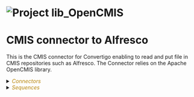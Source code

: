
# ![](https://github.com/convertigo/convertigo/blob/develop/engine/src/com/twinsoft/convertigo/beans/core/images/project_color_16x16.png?raw=true "Project") lib_OpenCMIS

# CMIS connector to Alfresco

This is the CMIS connector for Convertigo enabling to read and put file in CMIS repositories such as Alfresco. The Connector relies on the Apache OpenCMIS library.


<details><summary><span style="color:DarkGoldenRod"><i>Connectors</i></span></summary><blockquote><p>


## ![](https://github.com/convertigo/convertigo/blob/develop/engine/src/com/twinsoft/convertigo/beans/connectors/images/sqlconnector_color_16x16.png?raw=true "SqlConnector") void

void connector, replace or don't use it

<details><summary><span style="color:DarkGoldenRod"><i>Transactions</i></span></summary><blockquote><p>


### ![](https://github.com/convertigo/convertigo/blob/develop/engine/src/com/twinsoft/convertigo/beans/transactions/images/sqltransaction_color_16x16.png?raw=true "SqlTransaction") void

does nothing
</p></blockquote></details>
</p></blockquote></details>

<details><summary><span style="color:DarkGoldenRod"><i>Sequences</i></span></summary><blockquote><p>


<details><summary><b>CheckConnect</b> : ### Check if the CMIS session is still alive</summary><blockquote><p>


## ![](https://github.com/convertigo/convertigo/blob/develop/engine/src/com/twinsoft/convertigo/beans/sequences/images/genericsequence_color_16x16.png?raw=true "GenericSequence") CheckConnect

### Check if the CMIS session is still alive.

Will return isConnected true/false and the session name if available.

#### Output

```
{
  "result": {
    "isConnected": true,
    "session": "Session 9b6cc4b7-5b83-43f0-a2ad-d5d1939a378b",
    "name": "",
    "id": "-default-",
    "description": "",
    "version": "1.1",
    "vendor": "Alfresco",
    "product": "Alfresco Community",
    "root": "4d92ecbb-c391-452a-92ec-bbc391852a98"
  }
}
```
</p></blockquote></details>

<details><summary><b>Connect</b> : ### Establish a Session between Convertigo and the Target CMIS (Alfresco)</summary><blockquote><p>


## ![](https://github.com/convertigo/convertigo/blob/develop/engine/src/com/twinsoft/convertigo/beans/sequences/images/genericsequence_color_16x16.png?raw=true "GenericSequence") Connect

### Establish a Session between Convertigo and the Target CMIS (Alfresco)

Has to be called before any other Sequence. The session will be automatically held in the Convertigo Session.

Will return the list of folders of the users root Directory with folder name, id and folder path.

#### Output
```
{
  "folders": [
    {
      "name": "Shared",
      "path": "/Shared",
      "id": "16cfc56d-eb6c-4420-8fc5-6deb6c0420c5"
    },
    {
      "name": "Imap Attachments",
      "path": "/Imap Attachments",
      "id": "78f06647-0b12-4dea-b066-470b12bdeae5"
    },
    ...
  ]
}
```

<span style="color:DarkGoldenRod">Variables</span>

<table>
<tr>
<th>
name
</th>
<th>
comment
</th>
</tr>
<tr>
<td>
<img src="https://github.com/convertigo/convertigo/blob/develop/engine/src/com/twinsoft/convertigo/beans/variables/images/variable_color_16x16.png?raw=true "  alt="RequestableVariable" >&nbsp;bindingType
</td>
<td>
Protocol used to communicate with a CMIS repository. By default, auto-detected with the url. Allowed values : AtomPub, Browser, auto.
</td>
</tr>
<tr>
<td>
<img src="https://github.com/convertigo/convertigo/blob/develop/engine/src/com/twinsoft/convertigo/beans/variables/images/variable_color_16x16.png?raw=true "  alt="RequestableVariable" >&nbsp;password
</td>
<td>
Password to access the CMIS
</td>
</tr>
<tr>
<td>
<img src="https://github.com/convertigo/convertigo/blob/develop/engine/src/com/twinsoft/convertigo/beans/variables/images/variable_color_16x16.png?raw=true "  alt="RequestableVariable" >&nbsp;repoID
</td>
<td>
The repository ID to access. use '-default-' for Alfresco
</td>
</tr>
<tr>
<td>
<img src="https://github.com/convertigo/convertigo/blob/develop/engine/src/com/twinsoft/convertigo/beans/variables/images/multivaluedvariable_color_16x16.png?raw=true "  alt="RequestableMultiValuedVariable" >&nbsp;session_parameters
</td>
<td>
The parameters added to the session creation. In the array, add a string formated like this : "key;value"
</td>
</tr>
<tr>
<td>
<img src="https://github.com/convertigo/convertigo/blob/develop/engine/src/com/twinsoft/convertigo/beans/variables/images/variable_color_16x16.png?raw=true "  alt="RequestableVariable" >&nbsp;url
</td>
<td>
Target CMIS URL, for example use http://localhost:8080/alfresco/api/-default-/public/cmis/versions/1.1/atom for Alfresco
</td>
</tr>
<tr>
<td>
<img src="https://github.com/convertigo/convertigo/blob/develop/engine/src/com/twinsoft/convertigo/beans/variables/images/variable_color_16x16.png?raw=true "  alt="RequestableVariable" >&nbsp;user
</td>
<td>
User name to acess the CMIS
</td>
</tr>
</table>

</p></blockquote></details>

<details><summary><b>DeleteObject</b> : ### Deletes a file or a folder from a CMIS repository</summary><blockquote><p>


## ![](https://github.com/convertigo/convertigo/blob/develop/engine/src/com/twinsoft/convertigo/beans/sequences/images/genericsequence_color_16x16.png?raw=true "GenericSequence") DeleteObject

### Deletes a file or a folder from a CMIS repository.

Use docPath variable to search a document by its Path.
Or
Use docID variable to search a document by its Id.
Do not fill both variables or you will have an error.

#### Output
```
{
  "result": [{
    "id": "2f9c8608-c2ca-435a-9c86-08c2ca235ab1;1.0",
    "name": "camera4.gif",
    "creator": "admin",
    "creationDate": "2025-06-04T16:33:17Z",
    "fileSize": 22982,
    "mimeType": "image/gif",
    "properties": [
      {
        "id": "alfcmis:nodeRef",
        "name": "Alfresco Node Ref",
        "value": "workspace://SpacesStore/2f9c8608-c2ca-435a-9c86-08c2ca235ab1"
      },
      {
        "id": "cmis:isImmutable",
        "name": "Is Immutable",
        "value": false
      },
      ...
    ]
  }]
}
```

<span style="color:DarkGoldenRod">Variables</span>

<table>
<tr>
<th>
name
</th>
<th>
comment
</th>
</tr>
<tr>
<td>
<img src="https://github.com/convertigo/convertigo/blob/develop/engine/src/com/twinsoft/convertigo/beans/variables/images/variable_color_16x16.png?raw=true "  alt="RequestableVariable" >&nbsp;allVersions
</td>
<td>
If true, deletes all the document versions.<br/>
If false, deletes only the last version or only the provided version with the docID like: '5d47bb40-e241-4fe7-87bb-40e2416fe76a;1.0'
</td>
</tr>
<tr>
<td>
<img src="https://github.com/convertigo/convertigo/blob/develop/engine/src/com/twinsoft/convertigo/beans/variables/images/variable_color_16x16.png?raw=true "  alt="RequestableVariable" >&nbsp;docID
</td>
<td>
CMIS ID of the file to delete. For example '30d4ef19-c3c2-4611-94ef-19c3c2e6114e'
</td>
</tr>
<tr>
<td>
<img src="https://github.com/convertigo/convertigo/blob/develop/engine/src/com/twinsoft/convertigo/beans/variables/images/variable_color_16x16.png?raw=true "  alt="RequestableVariable" >&nbsp;docPath
</td>
<td>
CMIS Path of the file to delete. For example '/MyFolder/Myfile.doc'
</td>
</tr>
</table>

</p></blockquote></details>

<details><summary><b>GetFile</b> : Gets a file from CMIS repository</summary><blockquote><p>


## ![](https://github.com/convertigo/convertigo/blob/develop/engine/src/com/twinsoft/convertigo/beans/sequences/images/genericsequence_color_16x16.png?raw=true "GenericSequence") GetFile

Gets a file from CMIS repository. The file will be retrieved and saved in a temp directory. When you finish using this file you should delete it. The sequence will return the full path of the output file.

Use docPath variable to search a document by its Path.
Or
Use docID variable to search a document by its Id.
Do not fill both variables or you will have an error.

### Output
```
{
  "result": [{
    "filePath": "C:\\Users\\grego\\AppData\\Local\\Temp\\C8oCMIS_11422265988976522516_camera4.gif",
    "id": "2f9c8608-c2ca-435a-9c86-08c2ca235ab1;1.0",
    "name": "camera4.gif",
    "creator": "admin",
    "creationDate": "2025-06-04T16:33:17Z",
    "fileSize": 22982,
    "mimeType": "image/gif",
    "properties": [
      {
        "id": "alfcmis:nodeRef",
        "name": "Alfresco Node Ref",
        "value": "workspace://SpacesStore/2f9c8608-c2ca-435a-9c86-08c2ca235ab1"
      },
      {
        "id": "cmis:isImmutable",
        "name": "Is Immutable",
        "value": false
      },
      ...
    ]
  }]
}
```

<span style="color:DarkGoldenRod">Variables</span>

<table>
<tr>
<th>
name
</th>
<th>
comment
</th>
</tr>
<tr>
<td>
<img src="https://github.com/convertigo/convertigo/blob/develop/engine/src/com/twinsoft/convertigo/beans/variables/images/variable_color_16x16.png?raw=true "  alt="RequestableVariable" >&nbsp;docID
</td>
<td>
CMIS ID of the file to retrieve. For example '30d4ef19-c3c2-4611-94ef-19c3c2e6114e'
</td>
</tr>
<tr>
<td>
<img src="https://github.com/convertigo/convertigo/blob/develop/engine/src/com/twinsoft/convertigo/beans/variables/images/variable_color_16x16.png?raw=true "  alt="RequestableVariable" >&nbsp;docPath
</td>
<td>
CMIS Path of the file to retrieve. For example '/MyFolder/Myfile.doc'
</td>
</tr>
</table>

</p></blockquote></details>

<details><summary><b>GetFolders</b> : #### Get children folders from folderID or folderPath folder</summary><blockquote><p>


## ![](https://github.com/convertigo/convertigo/blob/develop/engine/src/com/twinsoft/convertigo/beans/sequences/images/genericsequence_color_16x16.png?raw=true "GenericSequence") GetFolders

#### Get children folders from folderID or folderPath folder.

#### Output
```
{
  "folders": {
    "parentFolder": "Company Home",
    "isRootFolder": true,
    "children": [
      {
        "id": "28759eee-6181-45ee-b59e-ee618185ee3d",
        "name": "Shared",
        "path": "/Shared",
        "description": "Folder to store shared stuff",
        "isRootFolder": false,
        "creator": "System",
        "creationDate": "2025-06-06T17:01:07Z"
      },
      ...
  	]
  }
}
```

<span style="color:DarkGoldenRod">Variables</span>

<table>
<tr>
<th>
name
</th>
<th>
comment
</th>
</tr>
<tr>
<td>
<img src="https://github.com/convertigo/convertigo/blob/develop/engine/src/com/twinsoft/convertigo/beans/variables/images/variable_color_16x16.png?raw=true "  alt="RequestableVariable" >&nbsp;folderID
</td>
<td>
Target ID in the CMIS. For example '16cfc56d-eb6c-4420-8fc5-6deb6c0420c5'
</td>
</tr>
<tr>
<td>
<img src="https://github.com/convertigo/convertigo/blob/develop/engine/src/com/twinsoft/convertigo/beans/variables/images/variable_color_16x16.png?raw=true "  alt="RequestableVariable" >&nbsp;folderPath
</td>
<td>
Target path in the CMIS. For example '/MyFolder'
</td>
</tr>
<tr>
<td>
<img src="https://github.com/convertigo/convertigo/blob/develop/engine/src/com/twinsoft/convertigo/beans/variables/images/variable_color_16x16.png?raw=true "  alt="RequestableVariable" >&nbsp;type
</td>
<td>
Type of Document to display. Can be "folder" only, "file" only or "both".
</td>
</tr>
</table>

</p></blockquote></details>

<details><summary><b>PutFiles</b> : ### Puts a file in a CMIS repository</summary><blockquote><p>


## ![](https://github.com/convertigo/convertigo/blob/develop/engine/src/com/twinsoft/convertigo/beans/sequences/images/genericsequence_color_16x16.png?raw=true "GenericSequence") PutFiles

### Puts a file in a CMIS repository. 

The Sequence will return the folder where the file has been placed.

Use folderPath variable to put a document in a folder by its Path.
Or
Use folderID variable to put a document in a folder by its Id.
Do not fill both variables or you will have an error.

Set one or multiple values for the filePaths variable to upload one or multiple documents.

If you set the fileNames values for each document, this will change the default file names from the filePaths variable.
Set 'null' or empty if you don't want to change file name.

You can add document properties using the properties variable.
Set 'null' or empty if you don't want to add properties for a file.
Set an array of objects with name/value key value pairs.
For example:
[{"name": "cmis:description", "value": "sample PDF file created by GV"}]
</pre>

#### Output
```
{
  "result": [{
    "filePath": "/Shared/myFile.pdf",
    "id": "1e1d7d10-a8cd-4e8f-9d7d-10a8cd2e8f10;1.0",
    "name": "myFile.pdf",
    "creator": "admin",
    "creationDate": "2025-06-06T15:37:05Z",
    "fileSize": 19475,
    "mimeType": "application/pdf",
    "properties": [
        {
          "id": "alfcmis:nodeRef",
          "name": "Alfresco Node Ref",
          "value": "workspace://SpacesStore/2f60771b-92bc-4ac4-a077-1b92bc5ac4b4"
        },
        ...
  }, ...]
}
```


<span style="color:DarkGoldenRod">Variables</span>

<table>
<tr>
<th>
name
</th>
<th>
comment
</th>
</tr>
<tr>
<td>
<img src="https://github.com/convertigo/convertigo/blob/develop/engine/src/com/twinsoft/convertigo/beans/variables/images/multivaluedvariable_color_16x16.png?raw=true "  alt="RequestableMultiValuedVariable" >&nbsp;fileNames
</td>
<td>
(Optional) File names of the files to upload to CMIS. If none is provided, it will use the default file names from filePaths variable.
</td>
</tr>
<tr>
<td>
<img src="https://github.com/convertigo/convertigo/blob/develop/engine/src/com/twinsoft/convertigo/beans/variables/images/multivaluedvariable_color_16x16.png?raw=true "  alt="RequestableMultiValuedVariable" >&nbsp;filePaths
</td>
<td>
Full Paths of the files to upload to CMIS. 
</td>
</tr>
<tr>
<td>
<img src="https://github.com/convertigo/convertigo/blob/develop/engine/src/com/twinsoft/convertigo/beans/variables/images/variable_color_16x16.png?raw=true "  alt="RequestableVariable" >&nbsp;folderID
</td>
<td>
Target ID in the CMIS. For example '16cfc56d-eb6c-4420-8fc5-6deb6c0420c5'
</td>
</tr>
<tr>
<td>
<img src="https://github.com/convertigo/convertigo/blob/develop/engine/src/com/twinsoft/convertigo/beans/variables/images/variable_color_16x16.png?raw=true "  alt="RequestableVariable" >&nbsp;folderPath
</td>
<td>
Target path in the CMIS. For example '/MyFolder'
</td>
</tr>
<tr>
<td>
<img src="https://github.com/convertigo/convertigo/blob/develop/engine/src/com/twinsoft/convertigo/beans/variables/images/multivaluedvariable_color_16x16.png?raw=true "  alt="RequestableMultiValuedVariable" >&nbsp;properties
</td>
<td>
(Optional) Properties array for the files. Each entry is a JSON object with the properties to set for the file.

```
{
	name: property_name,
	value: property_value
}
```

Set 'null' or empty if you don't want to add properties for a file.
</td>
</tr>
<tr>
<td>
<img src="https://github.com/convertigo/convertigo/blob/develop/engine/src/com/twinsoft/convertigo/beans/variables/images/multivaluedvariable_color_16x16.png?raw=true "  alt="RequestableMultiValuedVariable" >&nbsp;secondaries
</td>
<td>
(Optional) Secondary Types array for the files. Each entry is a JSON array with the aspects to add for the file.


For example:
```
[
	"P:cm:titled",
	"P:custom:prop"
]
```

Set 'null' or empty if you don't want to add secondary Types for a file.
</td>
</tr>
</table>

</p></blockquote></details>

<details><summary><b>UpdateProperties</b> : Updates file properties in a CMIS repository</summary><blockquote><p>


## ![](https://github.com/convertigo/convertigo/blob/develop/engine/src/com/twinsoft/convertigo/beans/sequences/images/genericsequence_color_16x16.png?raw=true "GenericSequence") UpdateProperties

Updates file properties in a CMIS repository.

Use docPath variable to search a document by its Path.
Or
Use docID variable to search a document by its Id.
Do not fill both variables or you will have an error.

You can pudate document properties using the properties variable.
Set an array of objects with name/value key value pairs.
For example:
[{"name": "cmis:description", "value": "sample PDF file created by GV"}]

### Output
```
{
  "result": [{
    "filePath": "/Shared/myFile.pdf",
    "id": "1e1d7d10-a8cd-4e8f-9d7d-10a8cd2e8f10;1.0",
    "name": "myFile.pdf",
    "creator": "admin",
    "creationDate": "2025-06-06T15:37:05Z",
    "fileSize": 19475,
    "mimeType": "application/pdf",
    "properties": [
        {
          "id": "alfcmis:nodeRef",
          "name": "Alfresco Node Ref",
          "value": "workspace://SpacesStore/2f60771b-92bc-4ac4-a077-1b92bc5ac4b4"
        },
        ...
  }, ...]
}
```


<span style="color:DarkGoldenRod">Variables</span>

<table>
<tr>
<th>
name
</th>
<th>
comment
</th>
</tr>
<tr>
<td>
<img src="https://github.com/convertigo/convertigo/blob/develop/engine/src/com/twinsoft/convertigo/beans/variables/images/variable_color_16x16.png?raw=true "  alt="RequestableVariable" >&nbsp;docID
</td>
<td>
CMIS Id of the file whose properties are to be updated. For example '30d4ef19-c3c2-4611-94ef-19c3c2e6114e'
</td>
</tr>
<tr>
<td>
<img src="https://github.com/convertigo/convertigo/blob/develop/engine/src/com/twinsoft/convertigo/beans/variables/images/variable_color_16x16.png?raw=true "  alt="RequestableVariable" >&nbsp;docPath
</td>
<td>
CMIS Path of the file whose properties are to be updated. For example '/MyFolder/Myfile.doc'
</td>
</tr>
<tr>
<td>
<img src="https://github.com/convertigo/convertigo/blob/develop/engine/src/com/twinsoft/convertigo/beans/variables/images/variable_color_16x16.png?raw=true "  alt="RequestableVariable" >&nbsp;properties
</td>
<td>
(Optional) Properties array for the file. Each entry is a JSON object with the properties to update for the file.

[
	{
		name: property_name,
		value: property_value
	}
]
</td>
</tr>
<tr>
<td>
<img src="https://github.com/convertigo/convertigo/blob/develop/engine/src/com/twinsoft/convertigo/beans/variables/images/variable_color_16x16.png?raw=true "  alt="RequestableVariable" >&nbsp;secondaries
</td>
<td>
(Optional) Secondary Types array for the files. JSON array with the aspects to add for the file.
</td>
</tr>
</table>

</p></blockquote></details>
</p></blockquote></details>
